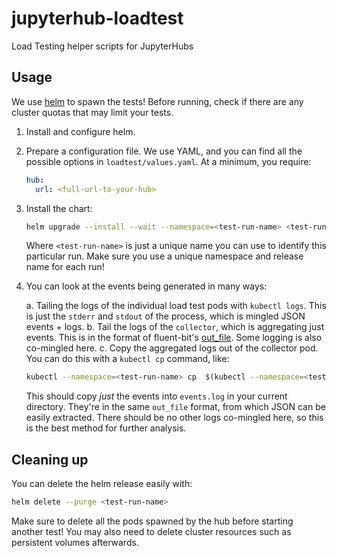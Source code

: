 # jupyterhub-loadtest
Load Testing helper scripts for JupyterHubs

## Usage

We use [helm](http://helm.sh/) to spawn the tests! Before running, check if there are any cluster quotas that may limit your tests.

1. Install and configure helm.
2. Prepare a configuration file. We use YAML, and you can find all the possible options in
   `loadtest/values.yaml`. At a minimum, you require:

   ```yaml
   hub:
     url: <full-url-to-your-hub>
   ```
2. Install the chart:

   ```bash
   helm upgrade --install --wait --namespace=<test-run-name> <test-run-name> loadtest -f config.yaml
   ```

   Where `<test-run-name>` is just a unique name you can use to identify this particular run.
   Make sure you use a unique namespace and release name for each run!

3. You can look at the events being generated in many ways:

   a. Tailing the logs of the individual load test pods with `kubectl logs`. This is just the
      `stderr` and `stdout` of the process, which is mingled JSON events + logs.
   b. Tail the logs of the `collector`, which is aggregating just events. This is in the format
      of fluent-bit's [out_file](http://fluentbit.io/documentation/0.12/output/file.html). Some logging
      is also co-mingled here.
   c. Copy the aggregated logs out of the collector pod. You can do this with a `kubectl cp` command,
      like:

      ```bash
      kubectl --namespace=<test-run-name> cp  $(kubectl --namespace=<test-run-name> get pod -l component=collector -o name | sed 's:pods/::'):/srv/events.log events.log
      ```

      This should copy *just* the events into `events.log` in your current directory. They're in the same
      `out_file` format, from which JSON can be easily extracted. There should be no other logs co-mingled
      here, so this is the best method for further analysis.

## Cleaning up

You can delete the helm release easily with:

```bash
helm delete --purge <test-run-name>
```

Make sure to delete all the pods spawned by the hub before starting another test! You may also need to delete cluster resources such as persistent volumes afterwards.

